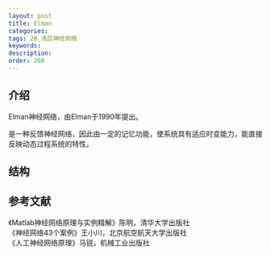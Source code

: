 ```yaml
---
layout: post
title: Elman
categories:
tags: 2B_浅层神经网络
keywords:
description:
order: 260
---
```



## 介绍

Elman神经网络，由Elman于1990年提出。  


是一种反馈神经网络，因此由一定的记忆功能，使系统具有适应时变能力，能直接反映动态过程系统的特性。  


## 结构

## 参考文献
《Matlab神经网络原理与实例精解》陈明，清华大学出版社   
《神经网络43个案例》王小川，北京航空航天大学出版社  
《人工神经网络原理》马锐，机械工业出版社  
